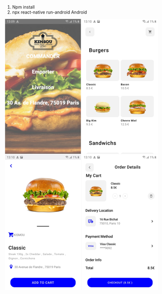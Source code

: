 1) Npm install
2) npx react-native run-android
Android
  <img src="Images/Home.jpg" width="250" title="hover text">
  <img src="Images/Produits.jpg" width="250" title="hover text">
  <img src="Images/Produit.id.jpg" width="250" title="hover text">
  <img src="Images/Panier..jpg" width="250" title="hover text">

